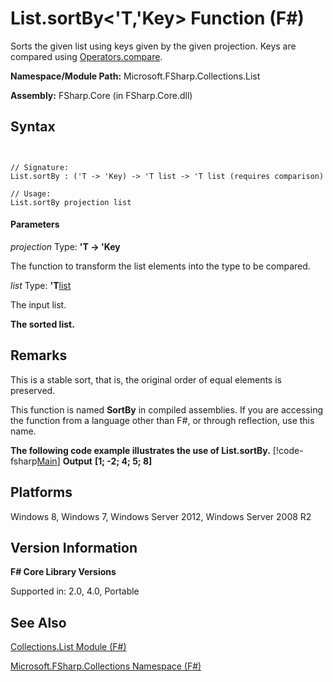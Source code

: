 # List.sortBy<'T,'Key> Function (F#)

Sorts the given list using keys given by the given projection. Keys are compared using [Operators.compare](http://msdn.microsoft.com/en-us/library/295e1320-0955-4c3d-ac31-288fa80a658c).

**Namespace/Module Path:** Microsoft.FSharp.Collections.List

**Assembly:** FSharp.Core (in FSharp.Core.dll)


## Syntax


```


// Signature:
List.sortBy : ('T -> 'Key) -> 'T list -> 'T list (requires comparison)

// Usage:
List.sortBy projection list

```



#### Parameters
*projection*
Type: **'T -&gt; 'Key**


The function to transform the list elements into the type to be compared.


*list*
Type: **'T**[list](http://msdn.microsoft.com/en-us/library/c627b668-477b-4409-91ed-06d7f1b3e4a7)


The input list.



**The sorted list.**
## Remarks
This is a stable sort, that is, the original order of equal elements is preserved.

This function is named **SortBy** in compiled assemblies. If you are accessing the function from a language other than F#, or through reflection, use this name.

**The following code example illustrates the use of List.sortBy.**
[!code-fsharp[Main](snippets/fslists/snippet6.fs)]
**Output**
**[1; -2; 4; 5; 8]**
## Platforms
Windows 8, Windows 7, Windows Server 2012, Windows Server 2008 R2


## Version Information
**F# Core Library Versions**

Supported in: 2.0, 4.0, Portable




## See Also
[Collections.List Module &#40;F&#35;&#41;](Collections.List-Module-%5BFSharp%5D.md)

[Microsoft.FSharp.Collections Namespace &#40;F&#35;&#41;](Microsoft.FSharp.Collections-Namespace-%5BFSharp%5D.md)

